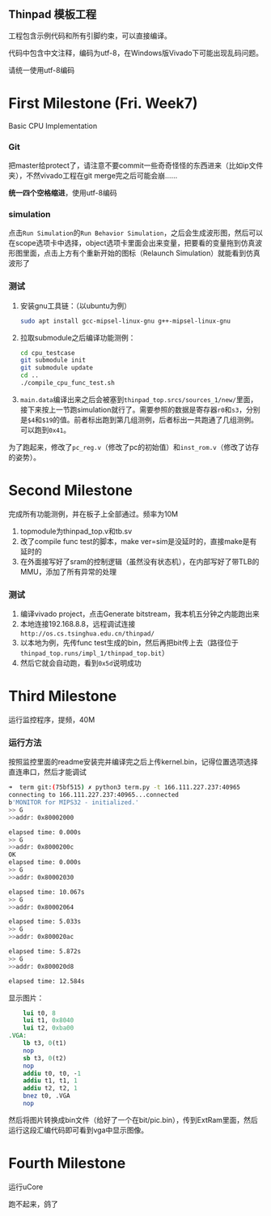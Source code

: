 Thinpad 模板工程
---------------

工程包含示例代码和所有引脚约束，可以直接编译。

代码中包含中文注释，编码为utf-8，在Windows版Vivado下可能出现乱码问题。

请统一使用utf-8编码


# First Milestone (Fri. Week7)

Basic CPU Implementation

### Git

把master给protect了，请注意不要commit一些奇奇怪怪的东西进来（比如ip文件夹），不然vivado工程在git merge完之后可能会崩……

**统一四个空格缩进**，使用utf-8编码

### simulation

点击`Run Simulation`的`Run Behavior Simulation`，之后会生成波形图，然后可以在scope选项卡中选择，object选项卡里面会出来变量，把要看的变量拖到仿真波形图里面，点击上方有个重新开始的图标（Relaunch Simulation）就能看到仿真波形了

### 测试

1. 安装gnu工具链：（以ubuntu为例）

   ```bash
   sudo apt install gcc-mipsel-linux-gnu g++-mipsel-linux-gnu
   ```

2. 拉取submodule之后编译功能测例：

   ```bash
   cd cpu_testcase
   git submodule init
   git submodule update
   cd ..
   ./compile_cpu_func_test.sh
   ```

3. `main.data`编译出来之后会被塞到`thinpad_top.srcs/sources_1/new/`里面，接下来按上一节跑simulation就行了。需要参照的数据是寄存器`r0`和`s3`，分别是`$4`和`$19`的值。前者标出跑到第几组测例，后者标出一共跑通了几组测例。可以跑到`0x41`。

为了跑起来，修改了`pc_reg.v`（修改了pc的初始值）和`inst_rom.v`（修改了访存的姿势）。

# Second Milestone

完成所有功能测例，并在板子上全部通过。频率为10M

1. topmodule为thinpad_top.v和tb.sv
2. 改了compile func test的脚本，make ver=sim是没延时的，直接make是有延时的
3. 在外面接写好了sram的控制逻辑（虽然没有状态机），在内部写好了带TLB的MMU，添加了所有异常的处理

### 测试

1. 编译vivado project，点击Generate bitstream，我本机五分钟之内能跑出来
2. 本地连接192.168.8.8，远程调试连接`http://os.cs.tsinghua.edu.cn/thinpad/`
3. 以本地为例，先传func test生成的bin，然后再把bit传上去（路径位于`thinpad_top.runs/impl_1/thinpad_top.bit`）
4. 然后它就会自动跑，看到`0x5d`说明成功

# Third Milestone

运行监控程序，提频，40M

### 运行方法

按照监控里面的readme安装完并编译完之后上传kernel.bin，记得位置选项选择直连串口，然后才能调试

```bash
➜  term git:(75bf515) ✗ python3 term.py -t 166.111.227.237:40965
connecting to 166.111.227.237:40965...connected
b'MONITOR for MIPS32 - initialized.'
>> G
>>addr: 0x80002000

elapsed time: 0.000s
>> G
>>addr: 0x8000200c
OK
elapsed time: 0.000s
>> G
>>addr: 0x80002030

elapsed time: 10.067s
>> G
>>addr: 0x80002064

elapsed time: 5.033s
>> G
>>addr: 0x800020ac

elapsed time: 5.872s
>> G
>>addr: 0x800020d8

elapsed time: 12.584s
```

显示图片：

```mips
    lui t0, 8
    lui t1, 0x8040
    lui t2, 0xba00
.VGA:
    lb t3, 0(t1)
    nop 
    sb t3, 0(t2)
    nop 
    addiu t0, t0, -1
    addiu t1, t1, 1
    addiu t2, t2, 1
    bnez t0, .VGA
    nop 
```

然后将图片转换成bin文件（给好了一个在bit/pic.bin），传到ExtRam里面，然后运行这段汇编代码即可看到vga中显示图像。

# Fourth Milestone

运行uCore

跑不起来，鸽了
